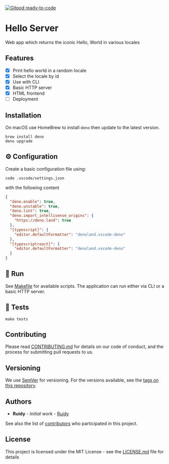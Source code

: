 [![Gitpod ready-to-code](https://img.shields.io/badge/Gitpod-ready--to--code-blue?logo=gitpod)](https://gitpod.io/#https://github.com/rjNemo/deno_hello)

# Hello Server

Web app which returns the iconic Hello, World in various locales

## Features

- [x] Print hello world in a random locale
- [x] Select the locale by id
- [x] Use with CLI
- [x] Basic HTTP server
- [x] HTML frontend
- [ ] Deployment

## Installation

On macOS use HomeBrew to install `deno` then update to the latest version.

```shell
brew install deno
deno upgrade
```

## ⚙️ Configuration

Create a basic configuration file using:

```shell
code .vscode/settings.json
```

with the following content

```json
{
  "deno.enable": true,
  "deno.unstable": true,
  "deno.lint": true,
  "deno.import_intellisense_origins": {
    "https://deno.land": true
  },
  "[typescript]": {
    "editor.defaultFormatter": "denoland.vscode-deno"
  },
  "[typescriptreact]": {
    "editor.defaultFormatter": "denoland.vscode-deno"
  }
}
```

## 🚀 Run

See [Makefile](Makefile) for available scripts. The application can run either
via CLI or a basic HTTP server.

## 🧪 Tests

```shell
make tests
```

## Contributing

Please read [CONTRIBUTING.md](CONTRIBUTING.md) for details on our code of
conduct, and the process for submitting pull requests to us.

## Versioning

We use [SemVer](http://semver.org/) for versioning. For the versions available,
see the [tags on this repository](https://github.com/rjNemo/deno_hello/tags).

## Authors

- **Ruidy** - _Initial work_ - [Ruidy](https://github.com/rjNemo)

See also the list of
[contributors](https://github.com/rjNemo/deno_hello/contributors) who
participated in this project.

## License

This project is licensed under the MIT License - see the
[LICENSE.md](LICENSE.md) file for details
